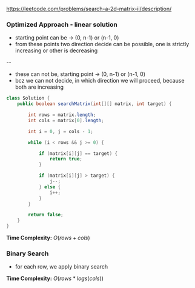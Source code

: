 https://leetcode.com/problems/search-a-2d-matrix-ii/description/

### Optimized Approach - linear solution

* starting point can be  &rarr; (0, n-1) or (n-1, 0) 
* from these points two direction decide can be possible, one is strictly increasing or other is decreasing

--

* these can not be, starting point &rarr; (0, n-1) or (n-1, 0) 
* bcz we can not decide, in which direction we will proceed, because both are increasing

```java
class Solution {
    public boolean searchMatrix(int[][] matrix, int target) {

        int rows = matrix.length;
        int cols = matrix[0].length;

        int i = 0, j = cols - 1;

        while (i < rows && j >= 0) {

            if (matrix[i][j] == target) {
                return true;
            }

            if (matrix[i][j] > target) {
                j--;
            } else {
                i++;
            }
        }

        return false;
    }
}
```

**Time Complexity:** $O(rows + cols)$

### Binary Search

* for each row, we apply binary search

**Time Complexity:** $O(rows * logs(cols))$

